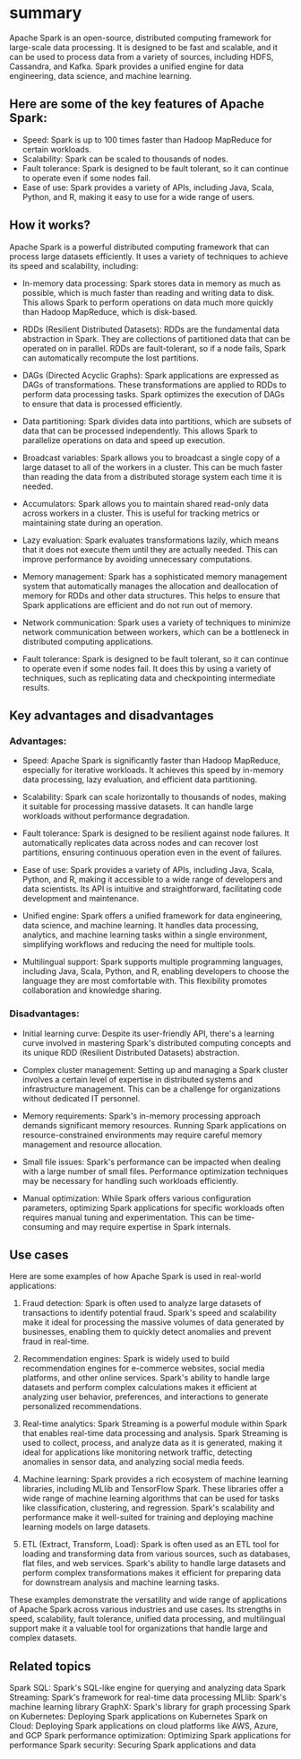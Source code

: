 # summary

Apache Spark is an open-source, distributed computing framework for large-scale data processing. It is designed to be fast and scalable, and it can be used to process data from a variety of sources, including HDFS, Cassandra, and Kafka. Spark provides a unified engine for data engineering, data science, and machine learning.

## Here are some of the key features of Apache Spark:

 * Speed: Spark is up to 100 times faster than Hadoop MapReduce for certain workloads.
 * Scalability: Spark can be scaled to thousands of nodes.
 * Fault tolerance: Spark is designed to be fault tolerant, so it can continue to operate even if some nodes fail.
 * Ease of use: Spark provides a variety of APIs, including Java, Scala, Python, and R, making it easy to use for a wide range of users.


## How it works?

Apache Spark is a powerful distributed computing framework that can process large datasets efficiently. It uses a variety of techniques to achieve its speed and scalability, including:

 * In-memory data processing: Spark stores data in memory as much as possible, which is much faster than reading and writing data to disk. This allows Spark to perform operations on data much more quickly than Hadoop MapReduce, which is disk-based.

 * RDDs (Resilient Distributed Datasets): RDDs are the fundamental data abstraction in Spark. They are collections of partitioned data that can be operated on in parallel. RDDs are fault-tolerant, so if a node fails, Spark can automatically recompute the lost partitions.

 * DAGs (Directed Acyclic Graphs): Spark applications are expressed as DAGs of transformations. These transformations are applied to RDDs to perform data processing tasks. Spark optimizes the execution of DAGs to ensure that data is processed efficiently.

 * Data partitioning: Spark divides data into partitions, which are subsets of data that can be processed independently. This allows Spark to parallelize operations on data and speed up execution.

 * Broadcast variables: Spark allows you to broadcast a single copy of a large dataset to all of the workers in a cluster. This can be much faster than reading the data from a distributed storage system each time it is needed.

 * Accumulators: Spark allows you to maintain shared read-only data across workers in a cluster. This is useful for tracking metrics or maintaining state during an operation.

 * Lazy evaluation: Spark evaluates transformations lazily, which means that it does not execute them until they are actually needed. This can improve performance by avoiding unnecessary computations.

 * Memory management: Spark has a sophisticated memory management system that automatically manages the allocation and deallocation of memory for RDDs and other data structures. This helps to ensure that Spark applications are efficient and do not run out of memory.

 * Network communication: Spark uses a variety of techniques to minimize network communication between workers, which can be a bottleneck in distributed computing applications.

 * Fault tolerance: Spark is designed to be fault tolerant, so it can continue to operate even if some nodes fail. It does this by using a variety of techniques, such as replicating data and checkpointing intermediate results.

## Key advantages and disadvantages

### Advantages:

 * Speed: Apache Spark is significantly faster than Hadoop MapReduce, especially for iterative workloads. It achieves this speed by in-memory data processing, lazy evaluation, and efficient data partitioning.

 * Scalability: Spark can scale horizontally to thousands of nodes, making it suitable for processing massive datasets. It can handle large workloads without performance degradation.

 * Fault tolerance: Spark is designed to be resilient against node failures. It automatically replicates data across nodes and can recover lost partitions, ensuring continuous operation even in the event of failures.

 * Ease of use: Spark provides a variety of APIs, including Java, Scala, Python, and R, making it accessible to a wide range of developers and data scientists. Its API is intuitive and straightforward, facilitating code development and maintenance.

 * Unified engine: Spark offers a unified framework for data engineering, data science, and machine learning. It handles data processing, analytics, and machine learning tasks within a single environment, simplifying workflows and reducing the need for multiple tools.

 * Multilingual support: Spark supports multiple programming languages, including Java, Scala, Python, and R, enabling developers to choose the language they are most comfortable with. This flexibility promotes collaboration and knowledge sharing.

### Disadvantages:

 * Initial learning curve: Despite its user-friendly API, there's a learning curve involved in mastering Spark's distributed computing concepts and its unique RDD (Resilient Distributed Datasets) abstraction.

 * Complex cluster management: Setting up and managing a Spark cluster involves a certain level of expertise in distributed systems and infrastructure management. This can be a challenge for organizations without dedicated IT personnel.

 * Memory requirements: Spark's in-memory processing approach demands significant memory resources. Running Spark applications on resource-constrained environments may require careful memory management and resource allocation.

 * Small file issues: Spark's performance can be impacted when dealing with a large number of small files. Performance optimization techniques may be necessary for handling such workloads efficiently.

 * Manual optimization: While Spark offers various configuration parameters, optimizing Spark applications for specific workloads often requires manual tuning and experimentation. This can be time-consuming and may require expertise in Spark internals.


## Use cases

Here are some examples of how Apache Spark is used in real-world applications:

1. Fraud detection: Spark is often used to analyze large datasets of transactions to identify potential fraud. Spark's speed and scalability make it ideal for processing the massive volumes of data generated by businesses, enabling them to quickly detect anomalies and prevent fraud in real-time.

2. Recommendation engines: Spark is widely used to build recommendation engines for e-commerce websites, social media platforms, and other online services. Spark's ability to handle large datasets and perform complex calculations makes it efficient at analyzing user behavior, preferences, and interactions to generate personalized recommendations.

3. Real-time analytics: Spark Streaming is a powerful module within Spark that enables real-time data processing and analysis. Spark Streaming is used to collect, process, and analyze data as it is generated, making it ideal for applications like monitoring network traffic, detecting anomalies in sensor data, and analyzing social media feeds.

4. Machine learning: Spark provides a rich ecosystem of machine learning libraries, including MLlib and TensorFlow Spark. These libraries offer a wide range of machine learning algorithms that can be used for tasks like classification, clustering, and regression. Spark's scalability and performance make it well-suited for training and deploying machine learning models on large datasets.

5. ETL (Extract, Transform, Load): Spark is often used as an ETL tool for loading and transforming data from various sources, such as databases, flat files, and web services. Spark's ability to handle large datasets and perform complex transformations makes it efficient for preparing data for downstream analysis and machine learning tasks.

These examples demonstrate the versatility and wide range of applications of Apache Spark across various industries and use cases. Its strengths in speed, scalability, fault tolerance, unified data processing, and multilingual support make it a valuable tool for organizations that handle large and complex datasets.


## Related topics

Spark SQL: Spark's SQL-like engine for querying and analyzing data
Spark Streaming: Spark's framework for real-time data processing
MLlib: Spark's machine learning library
GraphX: Spark's library for graph processing
Spark on Kubernetes: Deploying Spark applications on Kubernetes
Spark on Cloud: Deploying Spark applications on cloud platforms like AWS, Azure, and GCP
Spark performance optimization: Optimizing Spark applications for performance
Spark security: Securing Spark applications and data
